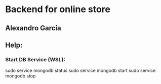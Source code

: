 # Backend for online store
## Alexandro Garcia


## Help:

### Start DB Service (WSL):
sudo service mongodb status
sudo service mongodb start
sudo service mongodb stop